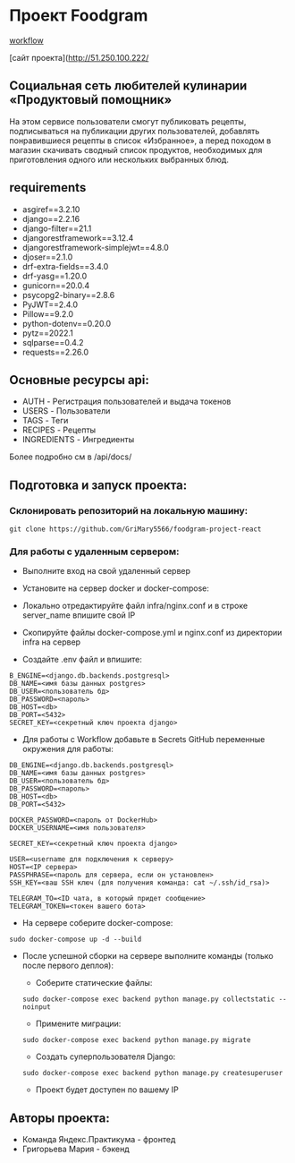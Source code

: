 # Проект Foodgram
[workflow](https://github.com/GriMary5566/foodgram-project-react/actions/workflows/foodgram_workflow.yml/badge.svg)

[сайт проекта](http://51.250.100.222/


## Социальная сеть любителей кулинарии «Продуктовый помощник»

На этом сервисе пользователи смогут публиковать рецепты, подписываться на публикации других пользователей, добавлять понравившиеся рецепты в список «Избранное», а перед походом в магазин скачивать сводный список продуктов, необходимых для приготовления одного или нескольких выбранных блюд.

## requirements

- asgiref==3.2.10
- django==2.2.16
- django-filter==21.1
- djangorestframework==3.12.4
- djangorestframework-simplejwt==4.8.0
- djoser==2.1.0
- drf-extra-fields==3.4.0
- drf-yasg==1.20.0
- gunicorn==20.0.4
- psycopg2-binary==2.8.6
- PyJWT==2.4.0
- Pillow==9.2.0
- python-dotenv==0.20.0
- pytz==2022.1
- sqlparse==0.4.2
- requests==2.26.0

## Основные ресурсы api:

- AUTH - Регистрация пользователей и выдача токенов
- USERS - Пользователи
- TAGS - Теги
- RECIPES - Рецепты
- INGREDIENTS - Ингредиенты

Более подробно см в /api/docs/


## Подготовка и запуск проекта:

### Склонировать репозиторий на локальную машину:

```
git clone https://github.com/GriMary5566/foodgram-project-react

```

### Для работы с удаленным сервером:

- Выполните вход на свой удаленный сервер

- Установите на сервер docker и docker-compose:

- Локально отредактируйте файл infra/nginx.conf и в строке server_name впишите свой IP

- Скопируйте файлы docker-compose.yml и nginx.conf из директории infra на сервер

- Cоздайте .env файл и впишите:

```
B_ENGINE=<django.db.backends.postgresql>
DB_NAME=<имя базы данных postgres>
DB_USER=<пользователь бд>
DB_PASSWORD=<пароль>
DB_HOST=<db>
DB_PORT=<5432>
SECRET_KEY=<секретный ключ проекта django>

```

- Для работы с Workflow добавьте в Secrets GitHub переменные окружения для работы:

```
DB_ENGINE=<django.db.backends.postgresql>
DB_NAME=<имя базы данных postgres>
DB_USER=<пользователь бд>
DB_PASSWORD=<пароль>
DB_HOST=<db>
DB_PORT=<5432>

DOCKER_PASSWORD=<пароль от DockerHub>
DOCKER_USERNAME=<имя пользователя>

SECRET_KEY=<секретный ключ проекта django>

USER=<username для подключения к серверу>
HOST=<IP сервера>
PASSPHRASE=<пароль для сервера, если он установлен>
SSH_KEY=<ваш SSH ключ (для получения команда: cat ~/.ssh/id_rsa)>

TELEGRAM_TO=<ID чата, в который придет сообщение>
TELEGRAM_TOKEN=<токен вашего бота>

```

-   На сервере соберите docker-compose:
    

```
sudo docker-compose up -d --build

```

-   После успешной сборки на сервере выполните команды (только после первого деплоя):
    
    -   Соберите статические файлы:
    
    ```
    sudo docker-compose exec backend python manage.py collectstatic --noinput
    
    ```
    
    -   Примените миграции:
    
    ```
    sudo docker-compose exec backend python manage.py migrate
    
    ```
         
       
    -   Создать суперпользователя Django:
    
    ```
    sudo docker-compose exec backend python manage.py createsuperuser
    
    ```
    
    -   Проект будет доступен по вашему IP



## Авторы проекта:

- Команда Яндекс.Практикума - фронтед
- Григорьева Мария - бэкенд